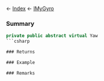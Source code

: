 ← [Index](Api-Index) ← [IMyGyro](Sandbox.ModAPI.Ingame.IMyGyro)

### Summary

```csharp
private public abstract virtual Yaw
```csharp

### Returns

### Example

### Remarks

